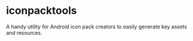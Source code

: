 # iconpacktools
A handy utility for Android icon pack creators to easily generate key assets and resources.
